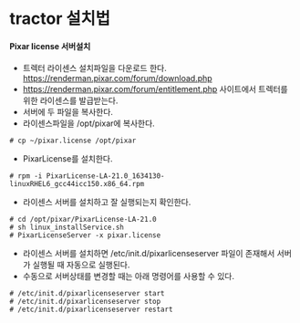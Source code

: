 # tractor 설치법

#### Pixar license 서버설치
- 트렉터 라이센스 설치파일을 다운로드 한다. https://renderman.pixar.com/forum/download.php
- https://renderman.pixar.com/forum/entitlement.php 사이트에서 트렉터를 위한 라이센스를 발급받는다.
- 서버에 두 파일을 복사한다.
- 라이센스파일을 /opt/pixar에 복사한다.
```
# cp ~/pixar.license /opt/pixar
```
- PixarLicense를 설치한다.
```
# rpm -i PixarLicense-LA-21.0_1634130-linuxRHEL6_gcc44icc150.x86_64.rpm
```

- 라이센스 서버를 설치하고 잘 실행되는지 확인한다.
```
# cd /opt/pixar/PixarLicense-LA-21.0
# sh linux_installService.sh
# PixarLicenseServer -x pixar.license
```

- 라이센스 서버를 설치하면 /etc/init.d/pixarlicenseserver 파일이 존재해서 서버가 실행될 때 자동으로 실행된다.
- 수동으로 서버상태를 변경할 때는 아래 명령어를 사용할 수 있다.
```
# /etc/init.d/pixarlicenseserver start
# /etc/init.d/pixarlicenseserver stop
# /etc/init.d/pixarlicenseserver restart
```
